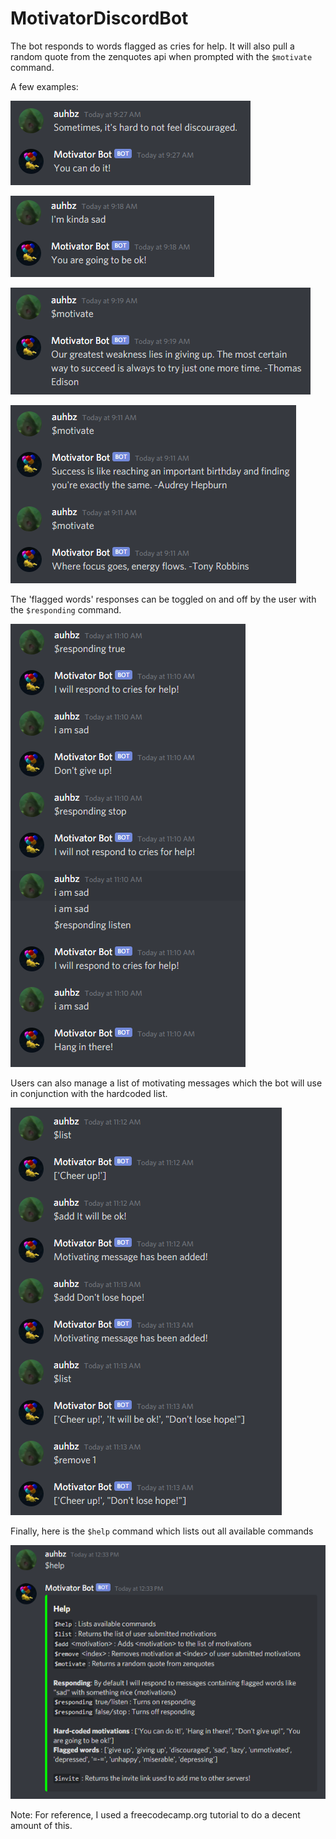 # MotivatorDiscordBot

The bot responds to words flagged as cries for help.
It will also pull a random quote from the zenquotes api when prompted with the `$motivate` command.

A few examples:

![](images/screenshot1.png)


![](images/screenshot2.png)


![](images/screenshot3.png)


![](images/screenshot4.png)

The 'flagged words' responses can be toggled on and off by the user with the `$responding` command.

![](images/screenshot5.png)

Users can also manage a list of motivating messages which the bot will use in conjunction with the hardcoded list.

![](images/screenshot6.png)

Finally, here is the `$help` command which lists out all available commands

![](images/screenshot7.png)

Note: For reference, I used a freecodecamp.org tutorial to do a decent amount of this.
